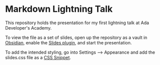# Markdown Lightning Talk

This repository holds the presentation for my first lightning talk at Ada Developer's Academy.

To view the file as a set of slides, open up the repository as a vault in [Obsidian](https://obsidian.md/),
enable the [Slides plugin](https://help.obsidian.md/Plugins/Slides),
and start the presentation.

To add the intended styling, go into Settings --> Appearance and add the slides.css file as a [CSS Snippet](https://help.obsidian.md/How+to/Add+custom+styles).
